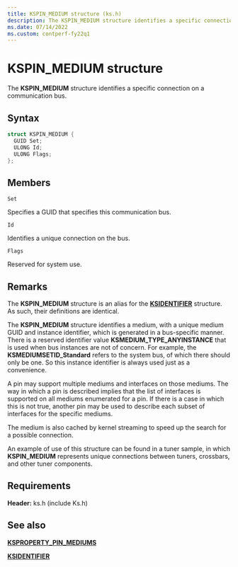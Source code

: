 ```yaml
---
title: KSPIN_MEDIUM structure (ks.h)
description: The KSPIN_MEDIUM structure identifies a specific connection on a communication bus.
ms.date: 07/14/2022
ms.custom: contperf-fy22q1
---
```



# KSPIN_MEDIUM structure

The **KSPIN_MEDIUM** structure identifies a specific connection on a communication bus.

## Syntax

```cpp
struct KSPIN_MEDIUM {
  GUID Set;
  ULONG Id;
  ULONG Flags;
};
```

## Members

`Set`

Specifies a GUID that specifies this communication bus.

`Id`

Identifies a unique connection on the bus.

`Flags`

Reserved for system use.

## Remarks

The **KSPIN_MEDIUM** structure is an alias for the [**KSIDENTIFIER**](/windows-hardware/drivers/ddi/ks/ns-ks-ksidentifier) structure. As such, their definitions are identical.

The **KSPIN_MEDIUM** structure identifies a medium, with a unique medium GUID and instance identifier, which is generated in a bus-specific manner. There is a reserved identifier value **KSMEDIUM_TYPE_ANYINSTANCE** that is used when bus instances are not of concern. For example, the **KSMEDIUMSETID_Standard** refers to the system bus, of which there should only be one. So this instance identifier is always used just as a convenience.

A pin may support multiple mediums and interfaces on those mediums. The way in which a pin is described implies that the list of interfaces is supported on all mediums enumerated for a pin. If there is a case in which this is not true, another pin may be used to describe each subset of interfaces for the specific mediums.

The medium is also cached by kernel streaming to speed up the search for a possible connection.

An example of use of this structure can be found in a tuner sample, in which **KSPIN_MEDIUM** represents unique connections between tuners, crossbars, and other tuner components.

## Requirements

**Header:** ks.h (include Ks.h)

## See also

[**KSPROPERTY_PIN_MEDIUMS**](./ksproperty-pin-mediums.md)

[**KSIDENTIFIER**](/windows-hardware/drivers/ddi/ks/ns-ks-ksidentifier)
